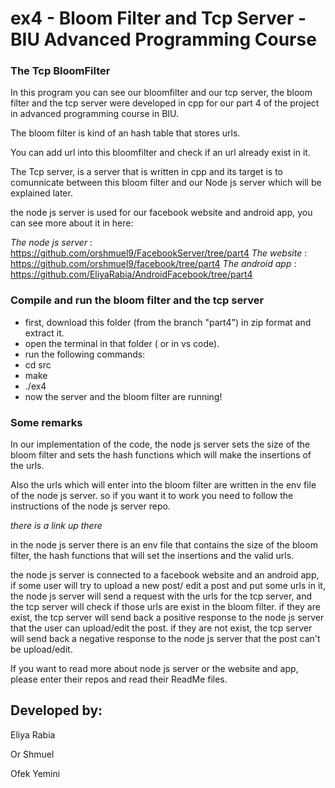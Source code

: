 # ex4 - Bloom Filter and Tcp Server - BIU Advanced Programming Course
### The Tcp BloomFilter
In this program you can see our bloomfilter and our tcp server, the bloom filter and the tcp server were developed in cpp for our part 4 of the project in advanced programming course in BIU. 

The bloom filter is kind of an hash table that stores urls.

You can add url into this bloomfilter and check if an url already exist in it. 

The Tcp server, is a server that is written in cpp and its target is to comunnicate between this bloom filter and our Node js server which will be explained later. 

the node js server is used for our facebook website and android app, you can see more about it in here: 

*The node js server* : https://github.com/orshmuel9/FacebookServer/tree/part4
*The website* : https://github.com/orshmuel9/facebook/tree/part4
*The android app* :  https://github.com/EliyaRabia/AndroidFacebook/tree/part4

### Compile and run the bloom filter and the tcp server
- first, download this folder (from the branch "part4") in zip format and extract it.
- open the terminal in that folder ( or in vs code).
- run the following commands:
- cd src
- make
- ./ex4
- now the server and the bloom filter are running!

### Some remarks 
In our implementation of the code, the node js server sets the size of the bloom filter and sets the hash functions which will make the insertions of the urls.

Also the urls which will enter into the bloom filter are written in the env file of the node js server. so if you want it to work you need to follow the instructions of the node js server repo. 

*there is a link up there* 

in the node js server there is an env file that contains the size of the bloom filter, the hash functions that will set the insertions and the valid urls.

the node js server is connected to a facebook website and an android app, if some user will try to upload a  new post/ edit a post and put some urls  in it, the node js server will send a request with the urls for the tcp server, and the tcp server will check if those urls are exist in the bloom filter. if they are exist, the tcp server will send back a positive response to the node js server that the user can upload/edit the post. if they are not exist, the tcp server will send back a negative response to the node js server that the post can't be upload/edit. 

If you want to read more about node js server or the website and app, please enter their repos and read their ReadMe files.

## Developed by:
Eliya Rabia 

Or Shmuel

Ofek Yemini
